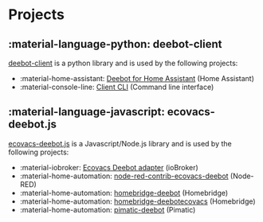 # Projects

## :material-language-python: deebot-client

[deebot-client](https://github.com/DeebotUniverse/client.py) is a python library and is used by the following projects:

- :material-home-assistant: [Deebot for Home Assistant](https://github.com/DeebotUniverse/Deebot-4-Home-Assistant) (Home Assistant)
- :material-console-line: [Client CLI](https://github.com/DeebotUniverse/client.cli) (Command line interface)

## :material-language-javascript: ecovacs-deebot.js

[ecovacs-deebot.js](https://github.com/mrbungle64/ecovacs-deebot.js) is a Javascript/Node.js library and is used by the following projects:

- :material-iobroker: [Ecovacs Deebot adapter](https://github.com/mrbungle64/ioBroker.ecovacs-deebot) (ioBroker)
- :material-home-automation: [node-red-contrib-ecovacs-deebot](https://github.com/mrbungle64/node-red-contrib-ecovacs-deebot) (Node-RED)
- :material-home-automation: [homebridge-deebot](https://github.com/bwp91/homebridge-deebot) (Homebridge)
- :material-home-automation: [homebridge-deebotecovacs](https://github.com/nicoduj/homebridge-deebotEcovacs) (Homebridge)
- :material-home-automation: [pimatic-deebot](https://github.com/bertreb/pimatic-deebot) (Pimatic)
